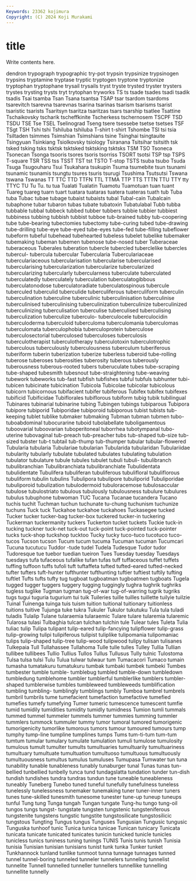 ```yaml
---
Keywords: 23362 kojimura
Copyright: (C) 2024 Koji Murakami
---
```


# title

Write contents here.



dendron trypograph trypographic try-pot trypsin trypsinize trypsinogen trypsins
tryptamine tryptase tryptic tryptogen tryptone tryptonize tryptophan tryptophane trysail trysails
tryst tryste trysted tryster trysters trystes trysting trysts tryt trytophan
tryworks TS ts tsade tsades tsadi tsadik tsadis Tsai tsamba
Tsan Tsana tsantsa TSAP tsar tsardom tsardoms tsarevitch tsarevna tsarevnas
tsarina tsarinas tsarism tsarisms tsarist tsaristic tsarists Tsaritsyn tsaritza tsaritzas
tsars tsarship tsatlee Tsattine Tschaikovsky tscharik tscheffkinite Tscherkess tschernosem TSCPF
TSD TSDU TSE Tse TSEL Tselinograd Tseng tsere tsessebe tsetse
tsetses TSF TSgt TSH Tshi tshi Tshiluba tshiluba T-shirt t-shirt
Tshombe TSI tsi tsia Tsiltaden tsimmes Tsimshian Tsimshians tsine Tsinghai
tsingtauite Tsingyuan Tsinkiang Tsiolkovsky tsiology Tsiranana Tsitsihar tsitsith tsk tsked
tsking tsks tsktsk tsktsked tsktsking tsktsks TSM TSO Tsoneca Tsonecan
Tsonga tsooris tsores tsoris tsorriss TSORT tsotsi TSP tsp TSPS
T-square TSR TSS tss TSST TST tst TSTO T-stop TSTS
tsuba tsubo Tsuda Tsuga Tsugouharu Tsui Tsukahara tsukupin Tsuma tsumebite
tsun tsunami tsunamic tsunamis tsungtu tsures tsuris tsurugi Tsushima Tsutsutsi
Tswana tswana Tswanas TT TTC TTD TTFN TTL TTMA TTP
TTS TTTN TTU TTY tty TTYC TU Tu Tu. tu
tua Tualati Tualatin Tuamotu Tuamotuan tuan tuant Tuareg tuareg tuarn
tuart tuatara tuataras tuatera tuateras tuath tub Tuba tuba Tubac
tubae tubage tubaist tubaists tubal Tubal-cain Tubalcain tubaphone tubar tubaron
tubas tubate tubatoxin Tubatulabal Tubb tubba tubbable tubbal tubbeck tubbed
tubber tubbers tubbie tubbier tubbiest tubbiness tubbing tubbish tubbist tubboe
tub-brained tubby tub-coopering tube tube-bearing tubectomies tubectomy tube-curing tubed tube-drawing
tube-drilling tube-eye tube-eyed tube-eyes tube-fed tube-filling tubeflower tubeform tubeful tubehead
tubehearted tubeless tubelet tubelike tubemaker tubemaking tubeman tubemen tubenose tube-nosed
tuber Tuberaceae tuberaceous Tuberales tuberation tubercle tubercled tuberclelike tubercles tubercul-
tubercula tubercular Tubercularia Tuberculariaceae tuberculariaceous tubercularisation tubercularise tubercularised tubercularising tubercularization
tubercularize tubercularized tubercularizing tubercularly tubercularness tuberculate tuberculated tuberculatedly tuberculately tuberculation
tuberculatogibbous tuberculatonodose tuberculatoradiate tuberculatospinous tubercule tuberculed tuberculid tuberculide tuberculiferous tuberculiform
tuberculin tuberculination tuberculine tuberculinic tuberculinisation tuberculinise tuberculinised tuberculinising tuberculinization tuberculinize
tuberculinized tuberculinizing tuberculisation tuberculise tuberculised tuberculising tuberculization tuberculize tuberculo- tuberculocele
tuberculocidin tuberculoderma tuberculoid tuberculoma tuberculomania tuberculomas tuberculomata tuberculophobia tuberculoprotein tuberculose
tuberculosectorial tuberculosed tuberculoses tuberculosis tuberculotherapist tuberculotherapy tuberculotoxin tuberculotrophic tuberculous tuberculously
tuberculousness tuberculum tuberiferous tuberiform tuberin tuberization tuberize tuberless tuberoid tube-rolling
tuberose tuberoses tuberosities tuberosity tuberous tuberously tuberousness tuberous-rooted tubers tuberuculate
tubes tube-scraping tube-shaped tubesmith tubesnout tube-straightening tube-weaving tubework tubeworks tub-fast
tubfish tubfishes tubful tubfuls tubhunter tubi- tubicen tubicinate tubicination Tubicola
Tubicolae tubicolar tubicolous tubicorn tubicornous tubifacient tubifer tubiferous Tubifex tubifex
tubifexes tubificid Tubificidae Tubiflorales tubiflorous tubiform tubig tubik tubilingual Tubinares
tubinarial tubinarine tubing Tubingen tubings tubiparous Tubipora tubipore tubiporid Tubiporidae
tubiporoid tubiporous tubist tubists tub-keeping tublet tublike tubmaker tubmaking Tubman
tubman tubmen tubo- tuboabdominal tubocurarine tuboid tubolabellate tuboligamentous tuboovarial tuboovarian
tuboperitoneal tuborrhea tubotympanal tubo-uterine tubovaginal tub-preach tub-preacher tubs tub-shaped tub-size
tub-sized tubster tub-t tubtail tub-thump tub-thumper tubular tubular-flowered Tubularia tubularia
Tubulariae tubularian Tubularida tubularidan Tubulariidae tubularity tubularly tubulate tubulated tubulates
tubulating tubulation tubulator tubulature tubule tubules tubulet tubuli tubuli- tubulibranch
tubulibranchian Tubulibranchiata tubulibranchiate Tubulidentata tubulidentate Tubulifera tubuliferan tubuliferous tubulifloral tubuliflorous
tubuliform tubulin tubulins Tubulipora tubulipore tubuliporid Tubuliporidae tubuliporoid tubulization tubulodermoid
tubuloracemose tubulosaccular tubulose tubulostriato tubulous tubulously tubulousness tubulure tubulures tubulus
tubuphone tubwoman TUC Tucana Tucanae tucandera Tucano tuchis tuchit Tuchman
tuchun tuchunate tu-chung tuchunism tuchunize tuchuns Tuck tuck Tuckahoe tuckahoe
tuckahoes Tuckasegee tucked Tucker tucker tucker-bag tucker-box tuckered tucker-in tuckering
Tuckerman tuckermanity tuckers Tuckerton tucket tuckets Tuckie tuck-in tucking tuckner
tuck-net tuck-out tuck-point tuck-pointed tuck-pointer tucks tuck-shop tuckshop tucktoo Tucky
tucky tuco-tuco tucotuco tuco-tucos Tucson tucson Tucum tucum tucuma Tucuman
tucuman Tucumcari Tucuna tucutucu Tuddor -tude tudel Tudela Tudesque Tudor
tudor Tudoresque tue tuebor tuedian tueiron Tues Tuesday tuesday Tuesdays
tuesdays tufa tufaceous tufalike tufan tufas tuff tuffaceous tuffet tuffets
tuffing tuffoon tuffs tufoli tuft tuftaffeta tufted tufted-eared tufted-necked tufter
tufters tuft-hunter tufthunter tufthunting tuftier tuftiest tuftily tufting tuftlet Tufts
tufts tufty tug tugboat tugboatman tugboatmen tugboats Tugela tugged tugger
tuggers tuggery tugging tuggingly tughra tughrik tughriks tugless tuglike Tugman
tugman tug-of-war tug-of-warring tugrik tugriks tugs tugui tuguria tugurium tui
tuik Tuileries tuille tuilles tuillette tuilyie tuilzie Tuinal Tuinenga tuinga
tuis tuism tuition tuitional tuitionary tuitionless tuitions tuitive Tujunga tuke
tukra Tukuler Tukulor tukutuku Tula tula tuladi tuladis Tulalip Tulane
tularaemia tularaemic Tulare tulare tularemia tularemic Tularosa tulasi Tulbaghia tulcan
tulchan tulchin tule Tulear tules Tuleta Tulia tuliac tulip Tulipa
tulipant tulip-eared tulip-fancying tulipflower tulip-grass tulip-growing tulipi tulipiferous tulipist tuliplike
tulipomania tulipomaniac tulips tulip-shaped tulip-tree tulip-wood tulipwood tulipy tulisan tulisanes
Tulkepaia Tull Tullahassee Tullahoma Tulle tulle tulles Tulley Tullia Tullian
tullibee tullibees Tullio Tullius Tullos Tullus Tullusus Tully tulnic Tulostoma
Tulsa tulsa tulsi Tulu Tulua tulwar tulwaur tum Tumacacori Tumaco
tumain tumasha tumatakuru tumatukuru tumbak tumbaki tumbek tumbeki Tumbes tumbester
tumble tumble- tumblebug tumbled tumble-down tumbledown tumbledung tumblehome tumbler tumblerful
tumblerlike tumblers tumbler-shaped tumblerwise tumbles tumbleweed tumbleweeds tumblification tumbling tumbling-
tumblingly tumblings tumbly Tumboa tumbrel tumbrels tumbril tumbrils tume tumefacient
tumefaction tumefactive tumefied tumefies tumefy tumefying Tumer tumeric tumescence tumescent
tumfie tumid tumidily tumidities tumidity tumidly tumidness Tumion tumli tummals
tummed tummel tummeler tummels tummer tummies tumming tummler tummlers tummock
tummuler tummy tumor tumoral tumored tumorigenic tumorigenicity tumorlike tumorous tumors
tumour tumoured tumours tump tumphy tump-line tumpline tumplines tumps Tums
tum-ti-tum tum-tum tumtum tumular tumulary tumulate tumulation tumuli tumulose tumulosity
tumulous tumult tumulter tumults tumultuaries tumultuarily tumultuariness tumultuary tumultuate tumultuation
tumultuoso tumultuous tumultuously tumultuousness tumultus tumulus tumuluses Tumupasa Tumwater tun
tuna tunability tunable tunableness tunably tunaburger tunal Tunas tunas tun-bellied
tunbellied tunbelly tunca tund tundagslatta tundation tunder tun-dish tundish tundishes
tundra tundras tundun tune tuneable tuneableness tuneably Tuneberg Tunebo tuned
tuneful tunefully tunefulness tuneless tunelessly tunelessness tunemaker tunemaking tuner tuner-inner
tuners tunes tune-skilled tunesmith tunesome tunester tune-up tuneup tuneups tunful
Tung tung Tunga tungah Tungan tungate Tung-hu tungo tung-oil tungos
tungs tungst- tungstate tungsten tungstenic tungsteniferous tungstenite tungstens tungstic tungstite
tungstosilicate tungstosilicic tungstous Tungting Tungus tungus Tunguses Tungusian Tungusic tungusic
Tunguska tunhoof tunic Tunica tunica tunicae Tunican tunicary Tunicata tunicata
tunicate tunicated tunicates tunicin tunicked tunicle tunicles tunicless tunics tuniness
tuning tunings TUNIS Tunis tunis tunish Tunisia tunisia Tunisian tunisian
tunisians tunist tunk tunka Tunker tunket Tunkhannock tunland tunlike tunmoot
tunna tunnage tunnages tunned tunnel tunnel-boring tunneled tunneler tunnelers tunneling
tunnelist tunnelite Tunnell tunnelled tunneller tunnellers tunnellike tunnelling tunnellite tunnelly
